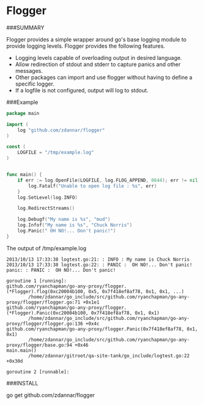 Flogger
=======

###SUMMARY

Flogger provides a simple wrapper around go's base logging module to provide
logging levels.  Flogger provides the following features.

* Logging levels capable of overloading output in desired language.
* Allow redirection of stdout and stderr to capture panics and other messages. 
* Other packages can import and use flogger without having to define a specific
  logger. 
* If a logfile is not configured, output will log to stdout.

###Example

```go
package main

import (
    log "github.com/zdannar/flogger"
)

const (
    LOGFILE = "/tmp/example.log"
)


func main() {
    if err := log.OpenFile(LOGFILE, log.FLOG_APPEND, 0644); err != nil {
        log.Fatalf("Unable to open log file : %s", err)
    }
    log.SetLevel(log.INFO)

    log.RedirectStreams()

    log.Debugf("My name is %s", "mud")
    log.Infof("My name is %s", "Chuck Norris")
    log.Panic(" OH NO!... Don't panic!")
}
```

The output of /tmp/example.log

```
2013/10/13 17:33:38 logtest.go:21: : INFO : My name is Chuck Norris
2013/10/13 17:33:38 logtest.go:22: : PANIC :  OH NO!... Don't panic!
panic: : PANIC :  OH NO!... Don't panic!

goroutine 1 [running]:
github.com/ryanchapman/go-any-proxy/flogger.(*Flogger).flog(0xc20004b100, 0x5, 0x7f418ef8af78, 0x1, 0x1, ...)
        /home/zdannar/go_include/src/github.com/ryanchapman/go-any-proxy/flogger/flogger.go:71 +0x1e1
github.com/ryanchapman/go-any-proxy/flogger.(*Flogger).Panic(0xc20004b100, 0x7f418ef8af78, 0x1, 0x1)
        /home/zdannar/go_include/src/github.com/ryanchapman/go-any-proxy/flogger/flogger.go:136 +0x4c
github.com/ryanchapman/go-any-proxy/flogger.Panic(0x7f418ef8af78, 0x1, 0x1)
        /home/zdannar/go_include/src/github.com/ryanchapman/go-any-proxy/flogger/base.go:94 +0x46
main.main()
        /home/zdannar/gitroot/qa-site-tank/go_include/logtest.go:22 +0x30d

goroutine 2 [runnable]:
```

###INSTALL

go get github.com/zdannar/flogger
